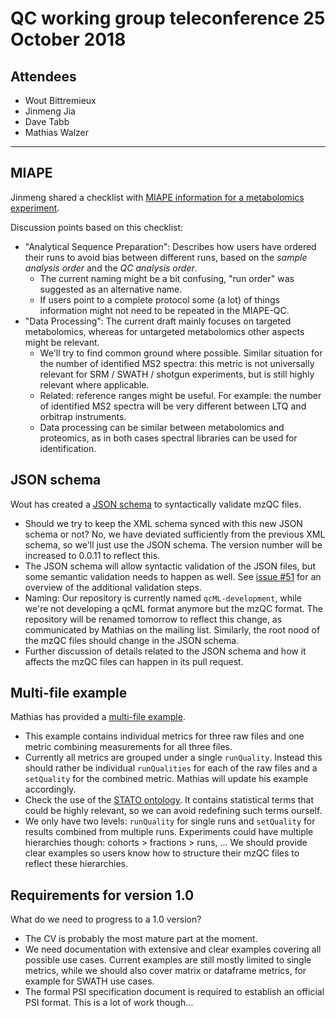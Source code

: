 # QC working group teleconference 25 October 2018

## Attendees

- Wout Bittremieux
- Jinmeng Jia
- Dave Tabb
- Mathias Walzer

---

## MIAPE

Jinmeng shared a checklist with [MIAPE information for a metabolomics experiment](https://github.com/Jinmeng-QC/MIAPE-QC/blob/master/Meeting%20MIAPE-QC%20-%20Metabolomics.md).

Discussion points based on this checklist:

- "Analytical Sequence Preparation": Describes how users have ordered their runs to avoid bias between different runs, based on the _sample analysis order_ and the _QC analysis order_.
    - The current naming might be a bit confusing, "run order" was suggested as an alternative name.
    - If users point to a complete protocol some (a lot) of things information might not need to be repeated in the MIAPE-QC.
- "Data Processing": The current draft mainly focuses on targeted metabolomics, whereas for untargeted metabolomics other aspects might be relevant.
    - We'll try to find common ground where possible. Similar situation for the number of identified MS2 spectra: this metric is not universally relevant for SRM / SWATH / shotgun experiments, but is still highly relevant where applicable.
    - Related: reference ranges might be useful. For example: the number of identified MS2 spectra will be very different between LTQ and orbitrap instruments.
    - Data processing can be similar between metabolomics and proteomics, as in both cases spectral libraries can be used for identification.

## JSON schema

Wout has created a [JSON schema](https://github.com/HUPO-PSI/qcML-development/pull/47) to syntactically validate mzQC files.

- Should we try to keep the XML schema synced with this new JSON schema or not? No, we have deviated sufficiently from the previous XML schema, so we'll just use the JSON schema. The version number will be increased to 0.0.11 to reflect this.
- The JSON schema will allow syntactic validation of the JSON files, but some semantic validation needs to happen as well. See [issue #51](https://github.com/HUPO-PSI/qcML-development/issues/51) for an overview of the additional validation steps.
- Naming: Our repository is currently named `qcML-development`, while we're not developing a qcML format anymore but the mzQC format. The repository will be renamed tomorrow to reflect this change, as communicated by Mathias on the mailing list. Similarly, the root nood of the mzQC files should change in the JSON schema.
- Further discussion of details related to the JSON schema and how it affects the mzQC files can happen in its pull request.

## Multi-file example

Mathias has provided a [multi-file example](https://github.com/HUPO-PSI/qcML-development/pull/48).

- This example contains individual metrics for three raw files and one metric combining measurements for all three files.
- Currently all metrics are grouped under a single `runQuality`. Instead this should rather be individual `runQualities` for each of the raw files and a `setQuality` for the combined metric. Mathias will update his example accordingly.
- Check the use of the [STATO ontology](http://purl.obolibrary.org/obo/stato.owl). It contains statistical terms that could be highly relevant, so we can avoid redefining such terms ourself.
- We only have two levels: `runQuality` for single runs and `setQuality` for results combined from multiple runs. Experiments could have multiple hierarchies though: cohorts > fractions > runs, ... We should provide clear examples so users know how to structure their mzQC files to reflect these hierarchies.

## Requirements for version 1.0

What do we need to progress to a 1.0 version?

- The CV is probably the most mature part at the moment.
- We need documentation with extensive and clear examples covering all possible use cases. Current examples are still mostly limited to single metrics, while we should also cover matrix or dataframe metrics, for example for SWATH use cases.
- The formal PSI specification document is required to establish an official PSI format. This is a lot of work though...
